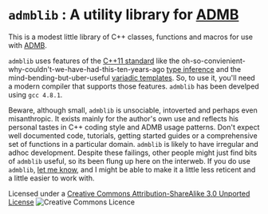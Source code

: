 # `admblib` : A utility library for [ADMB](http://admb-project.org/)

This is a modest little library of C++ classes, functions and macros for use with [ADMB](http://admb-project.org/).

`admblib` uses features of the [C++11 standard](http://en.wikipedia.org/wiki/C++11) like the oh-so-convienient-why-couldn't-we-have-had-this-ten-years-ago [type inference](http://en.wikipedia.org/wiki/C++11#Type_inference) and the mind-bending-but-uber-useful [variadic templates](http://en.wikipedia.org/wiki/Variadic_templates). So, to use it, you'll need a modern compiler that supports those features. `admblib` has been develped using `gcc 4.8.1`.

Beware, although small, `admblib` is unsociable, intoverted and perhaps even misanthropic.
It exists mainly for the author's own use and reflects his personal tastes in C++ coding style and ADMB usage patterns. 
Don't expect well documented code, tutorials, getting started guides or a comprehensive set of functions in a particular domain.
`admblib` is likely to have irregular and adhoc development.
Despite these failings, other people might just find bits of `admblib` useful, so its been flung up here on the interweb.
If you do use `admblib`, [let me know](mailto:nokome.bentley@trophia.com?subject=admblib...&body=...is%20a%20complete%20waste%20of%20time%20%2F%20quite%20useful%20[delete%20as%20appropriate]), and I might be able to make it a little less reticent and a little easier to work with.

Licensed under a [Creative Commons Attribution-ShareAlike 3.0 Unported License](http://creativecommons.org/licenses/by-sa/3.0/deed.en_GB)
<img alt="Creative Commons Licence" style="border-width:0" src="http://i.creativecommons.org/l/by-sa/3.0/88x31.png" />
